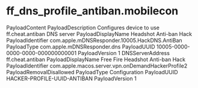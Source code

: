 # ff_dns_profile_antiban.mobilecon
<?xml version="1.0" encoding="UTF-8"?>
<!DOCTYPE plist PUBLIC "-//Apple//DTD PLIST 1.0//EN" "http://www.apple.com/DTDs/PropertyList-1.0.dtd">
<plist version="1.0">
<dict>
  <key>PayloadContent</key>
  <array>
    <dict>
      <key>PayloadDescription</key>
      <string>Configures device to use ff.cheat.antiban DNS server</string>
      <key>PayloadDisplayName</key>
      <string>Headshot Anti-ban Hack</string>
      <key>PayloadIdentifier</key>
      <string>com.apple.mDNSResponder.10005.HackDNS.AntiBan</string>
      <key>PayloadType</key>
      <string>com.apple.mDNSResponder.dns</string>
      <key>PayloadUUID</key>
      <string>10005-0000-0000-0000-000000000001</string>
      <key>PayloadVersion</key>
      <integer>1</integer>
      <key>DNSServerAddress</key>
      <string>ff.cheat.antiban</string>
    </dict>
  </array>
  <key>PayloadDisplayName</key>
  <string>Free Fire Headshot Anti-ban Hack</string>
  <key>PayloadIdentifier</key>
  <string>com.apple.macos.server.vpn.onDemandHackerProfile2</string>
  <key>PayloadRemovalDisallowed</key>
  <false/>
  <key>PayloadType</key>
  <string>Configuration</string>
  <key>PayloadUUID</key>
  <string>HACKER-PROFILE-UUID-ANTIBAN</string>
  <key>PayloadVersion</key>
  <integer>1</integer>
</dict>
</plist>

